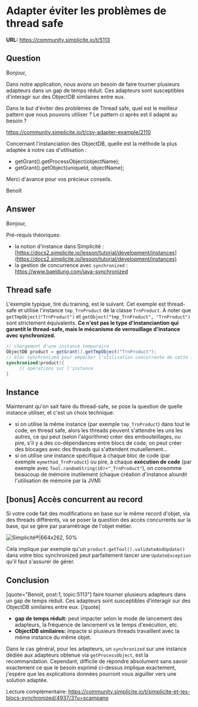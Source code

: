 # Adapter éviter les problèmes de thread safe

**URL:** https://community.simplicite.io/t/5113

## Question
Bonjour,

Dans notre application, nous avons un besoin de faire tourner plusieurs adapteurs dans un gap de temps réduit. Ces adapteurs sont susceptibles d'interagir sur des ObjectDB similaires entre eux.

Dans le but d'éviter des problèmes de Thread safe, quel est le meilleur pattern que nous pouvons utiliser ? Le pattern ci après est il adapté au besoin ?

https://community.simplicite.io/t/csv-adapter-example/2110

Concernant l'instanciation des ObjectDB, quelle est la méthode la plus adaptée à notre cas d'utilisation :
- getGrant().getProcessObject(objectName); 
- getGrant().getObject(uniqueId, objectName); 

Merci d'avance pour vos précieux conseils.

Benoît

## Answer
Bonjour,

Pré-requis théoriques:

* la notion d'instance dans Simplicité : [https://docs2.simplicite.io/lesson/tutorial/development/instances](https://docs2.simplicite.io/lesson/tutorial/development/instances)
* la gestion de concurrence avec `synchronized` : https://www.baeldung.com/java-synchronized

## Thread safe

L'exemple typique, tiré du training, est le suivant. Cet exemple est thread-safe et utilise l'instance `tmp_TrnProduct` de la classe `TrnProduct`. À noter que `getTmpObject("TrnProduct")` et `getObject("tmp_TrnProduct", "TrnProduct")` sont strictement équivalents. **Ce n'est pas le type d'instanciantion qui garantit le thread-safe, mais le mécanisme de verrouillage d'instance avec synchronized.**

```java
// chargement d'une instance temporaire
ObjectDB product = getGrant().getTmpObject("TrnProduct");
// bloc synchronized pour empêcher l'utilisation concurrente de cette instance par un autre thread
synchronized(product){
     // opérations sur l'instance
}
```

## Instance

Maintenant qu'on sait faire du thread-safe, se pose la question de quelle instance utiliser, et c'est un choix technique:
- si on utilise la même instance (par exemple `tmp_TrnProduct`) dans tout le code, en thread safe, alors les threads peuvent s'attendre les uns les autres, ce qui peut (selon l'algorithme) créer des embouteillages, ou pire, s'il y a des co-dépendances entre blocs de code, on peut créer des blocages avec des threads qui s'attendent mutuellement...
- si on utilise une instance spécifique à chaque bloc de code (par exemple `mymethod_TrnProduct`) ou pire, à chaque **exécution de code** (par exemple avec `Tool.randomString​(10)+"_TrnProduct"`), on consomme beaucoup de mémoire inutilement (chaque création d'instance alourdit l'utilisation de mémoire par la JVM)

## [bonus] Accès concurrent au record

Si votre code fait des modifications en base sur le même record d'objet, via des threads différents, va se poser la question des accès concurrents sur la base, qui se gère par paramétrage de l'objet métier.

![Simplicité®|664x262, 50%](upload://okIqNbuSBT5yRT8xQ12ykVkXcvk.jpeg)

Cela implique par exemple qu'un `product.getTool().validateAndUpdate()` dans votre bloc synchronized peut parfaitement lancer une `UpdateException` qu'il faut s'assurer de gérer.

## Conclusion

[quote="Benoit, post:1, topic:5113"]
faire tourner plusieurs adapteurs dans un gap de temps réduit. Ces adapteurs sont susceptibles d’interagir sur des ObjectDB similaires entre eux.
[/quote]

- **gap de temps réduit:**  peut impacter selon le mode de lancement des adapteurs, la fréquence de lancement vs le temps d'exécution, etc.
- **ObjectDB similaires:** impacte si plusieurs threads travaillent avec la même instance du même objet.


Dans le cas général, pour les adapteurs, un `synchronized` sur une instance dédiée aux adapteurs obtenue via `getProcessObject`, est la recommandation. Cependant, difficile de répondre absolument sans savoir exactement ce que le besoin exprimé ci-dessus implique exactement, j'espère que les explications données pourront vous aiguiller vers une solution adaptée.

Lecture complémentaire: https://community.simplicite.io/t/simplicite-et-les-blocs-synchronized/4937/3?u=scampano
